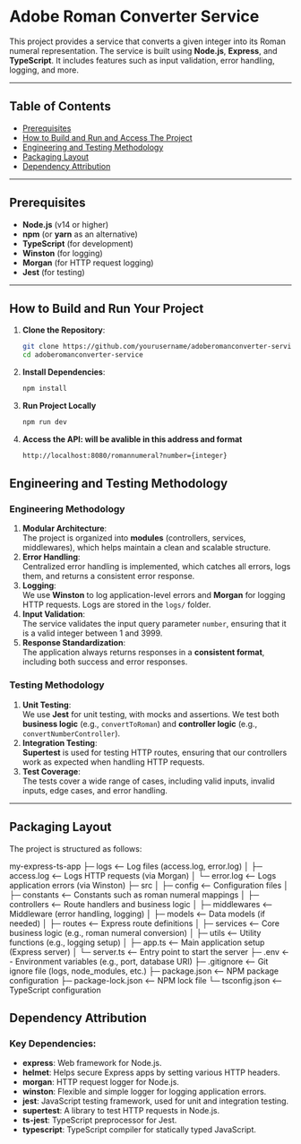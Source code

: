 # Adobe Roman Converter Service

This project provides a service that converts a given integer into its Roman numeral representation. The service is built using **Node.js**, **Express**, and **TypeScript**. It includes features such as input validation, error handling, logging, and more.

---

## Table of Contents

- [Prerequisites](#prerequisites)
- [How to Build and Run and Access The Project](#how-to-build-and-run-your-project)
- [Engineering and Testing Methodology](#engineering-and-testing-methodology)
- [Packaging Layout](#packaging-layout)
- [Dependency Attribution](#dependency-attribution)

---

## Prerequisites

- **Node.js** (v14 or higher)
- **npm** (or **yarn** as an alternative)
- **TypeScript** (for development)
- **Winston** (for logging)
- **Morgan** (for HTTP request logging)
- **Jest** (for testing)

---

## How to Build and Run Your Project

1. **Clone the Repository**:
   ```bash
   git clone https://github.com/yourusername/adoberomanconverter-service.git
   cd adoberomanconverter-service
   ```
2. **Install Dependencies**:
   ```bash
   npm install
   ```
3. **Run Project Locally**
   ```bash
   npm run dev
   ```
4. **Access the API: will be avalible in this address and format**
   ```bash
   http://localhost:8080/romannumeral?number={integer}
   ```

## Engineering and Testing Methodology

### Engineering Methodology

1. **Modular Architecture**:  
   The project is organized into **modules** (controllers, services, middlewares), which helps maintain a clean and scalable structure.
2. **Error Handling**:  
   Centralized error handling is implemented, which catches all errors, logs them, and returns a consistent error response.
3. **Logging**:  
   We use **Winston** to log application-level errors and **Morgan** for logging HTTP requests. Logs are stored in the `logs/` folder.
4. **Input Validation**:  
   The service validates the input query parameter `number`, ensuring that it is a valid integer between 1 and 3999.
5. **Response Standardization**:  
   The application always returns responses in a **consistent format**, including both success and error responses.

### Testing Methodology

1. **Unit Testing**:  
   We use **Jest** for unit testing, with mocks and assertions. We test both **business logic** (e.g., `convertToRoman`) and **controller logic** (e.g., `convertNumberController`).
2. **Integration Testing**:  
   **Supertest** is used for testing HTTP routes, ensuring that our controllers work as expected when handling HTTP requests.
3. **Test Coverage**:  
   The tests cover a wide range of cases, including valid inputs, invalid inputs, edge cases, and error handling.

---

## Packaging Layout

The project is structured as follows:

my-express-ts-app
├─ logs <-- Log files (access.log, error.log)
│ ├─ access.log <-- Logs HTTP requests (via Morgan)
│ └─ error.log <-- Logs application errors (via Winston)
├─ src
│ ├─ config <-- Configuration files
│ ├─ constants <-- Constants such as roman numeral mappings
│ ├─ controllers <-- Route handlers and business logic
│ ├─ middlewares <-- Middleware (error handling, logging)
│ ├─ models <-- Data models (if needed)
│ ├─ routes <-- Express route definitions
│ ├─ services <-- Core business logic (e.g., roman numeral conversion)
│ ├─ utils <-- Utility functions (e.g., logging setup)
│ ├─ app.ts <-- Main application setup (Express server)
│ └─ server.ts <-- Entry point to start the server
├─ .env <-- Environment variables (e.g., port, database URI)
├─ .gitignore <-- Git ignore file (logs, node_modules, etc.)
├─ package.json <-- NPM package configuration
├─ package-lock.json <-- NPM lock file
└─ tsconfig.json <-- TypeScript configuration

## Dependency Attribution

### Key Dependencies:

- **express**: Web framework for Node.js.
- **helmet**: Helps secure Express apps by setting various HTTP headers.
- **morgan**: HTTP request logger for Node.js.
- **winston**: Flexible and simple logger for logging application errors.
- **jest**: JavaScript testing framework, used for unit and integration testing.
- **supertest**: A library to test HTTP requests in Node.js.
- **ts-jest**: TypeScript preprocessor for Jest.
- **typescript**: TypeScript compiler for statically typed JavaScript.
